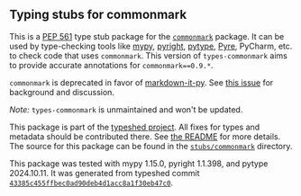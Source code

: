 ## Typing stubs for commonmark

This is a [PEP 561](https://peps.python.org/pep-0561/)
type stub package for the [`commonmark`](https://github.com/rtfd/commonmark.py) package.
It can be used by type-checking tools like
[mypy](https://github.com/python/mypy/),
[pyright](https://github.com/microsoft/pyright),
[pytype](https://github.com/google/pytype/),
[Pyre](https://pyre-check.org/),
PyCharm, etc. to check code that uses `commonmark`. This version of
`types-commonmark` aims to provide accurate annotations for
`commonmark==0.9.*`.

`commonmark` is deprecated in favor of [markdown-it-py](https://pypi.org/project/markdown-it-py/).
See [this issue](https://github.com/readthedocs/commonmark.py/issues/308) for background and discussion.

*Note:* `types-commonmark` is unmaintained and won't be updated.


This package is part of the [typeshed project](https://github.com/python/typeshed).
All fixes for types and metadata should be contributed there.
See [the README](https://github.com/python/typeshed/blob/main/README.md)
for more details. The source for this package can be found in the
[`stubs/commonmark`](https://github.com/python/typeshed/tree/main/stubs/commonmark)
directory.

This package was tested with
mypy 1.15.0,
pyright 1.1.398,
and pytype 2024.10.11.
It was generated from typeshed commit
[`43385c455ffbec0ad90deb4d1acc8a1f30eb47c0`](https://github.com/python/typeshed/commit/43385c455ffbec0ad90deb4d1acc8a1f30eb47c0).